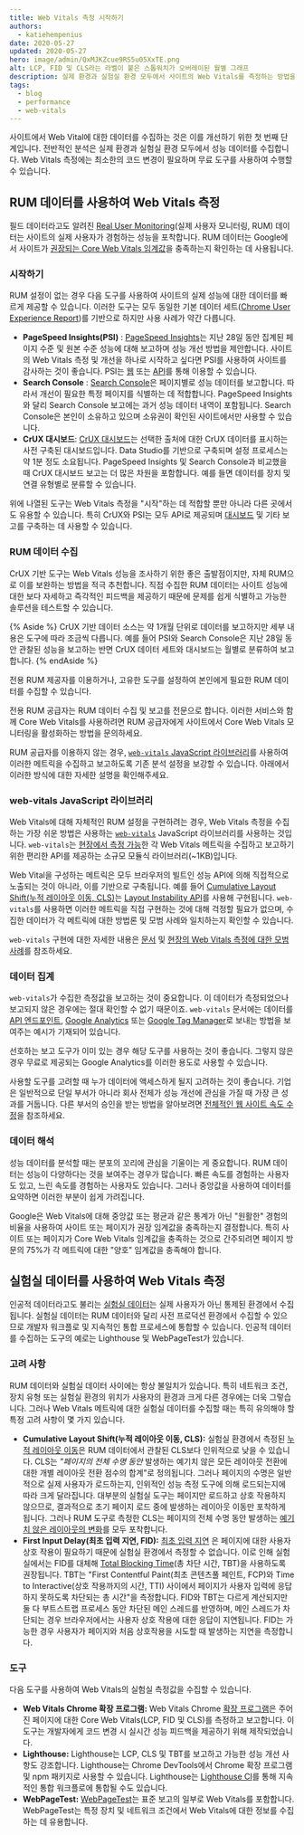 ```yaml
---
title: Web Vitals 측정 시작하기
authors:
  - katiehempenius
date: 2020-05-27
updated: 2020-05-27
hero: image/admin/QxMJKZcue9RS5u05XxTE.png
alt: LCP, FID 및 CLS라는 라벨이 붙은 스톱워치가 오버레이된 월별 그래프
description: 실제 환경과 실험실 환경 모두에서 사이트의 Web Vitals를 측정하는 방법을 알아보세요.
tags:
  - blog
  - performance
  - web-vitals
---
```


사이트에서 Web Vital에 대한 데이터를 수집하는 것은 이를 개선하기 위한 첫 번째 단계입니다. 전반적인 분석은 실제 환경과 실험실 환경 모두에서 성능 데이터를 수집합니다. Web Vitals 측정에는 최소한의 코드 변경이 필요하며 무료 도구를 사용하여 수행할 수 있습니다.

## RUM 데이터를 사용하여 Web Vitals 측정

필드 데이터라고도 알려진 [Real User Monitoring](https://en.wikipedia.org/wiki/Real_user_monitoring)(실제 사용자 모니터링, RUM) 데이터는 사이트의 실제 사용자가 경험하는 성능을 포착합니다. RUM 데이터는 Google에서 사이트가 [권장되는 Core Web Vitals 임계값](/vitals/)을 충족하는지 확인하는 데 사용됩니다.

### 시작하기

RUM 설정이 없는 경우 다음 도구를 사용하여 사이트의 실제 성능에 대한 데이터를 빠르게 제공할 수 있습니다. 이러한 도구는 모두 동일한 기본 데이터 세트([Chrome User Experience Report](https://developers.google.com/web/tools/chrome-user-experience-report))를 기반으로 하지만 사용 사례가 약간 다릅니다.

- **PageSpeed Insights(PSI)** : [PageSpeed Insights](https://developers.google.com/speed/pagespeed/insights/)는 지난 28일 동안 집계된 페이지 수준 및 원본 수준 성능에 대해 보고하며 성능 개선 방법을 제안합니다. 사이트의 Web Vitals 측정 및 개선을 하나로 시작하고 싶다면 PSI를 사용하여 사이트를 감사하는 것이 좋습니다. PSI는 [웹](https://developers.google.com/speed/pagespeed/insights/) 또는 [API](https://developers.google.com/speed/docs/insights/v5/get-started)를 통해 이용할 수 있습니다.
- **Search Console** : [Search Console](https://search.google.com/search-console/welcome)은 페이지별로 성능 데이터를 보고합니다. 따라서 개선이 필요한 특정 페이지를 식별하는 데 적합합니다. PageSpeed Insights와 달리 Search Console 보고에는 과거 성능 데이터 내역이 포함됩니다. Search Console은 본인이 소유하고 있으며 소유권이 확인된 사이트에서만 사용할 수 있습니다.
- **CrUX 대시보드**: [CrUX 대시보드](https://developers.google.com/web/updates/2018/08/chrome-ux-report-dashboard)는 선택한 출처에 대한 CrUX 데이터를 표시하는 사전 구축된 대시보드입니다. Data Studio를 기반으로 구축되며 설정 프로세스는 약 1분 정도 소요됩니다. PageSpeed Insights 및 Search Console과 비교했을 때 CrUX 대시보드 보고는 더 많은 차원을 포함합니다. 예를 들면 데이터를 장치 및 연결 유형별로 분류할 수 있습니다.

위에 나열된 도구는 Web Vitals 측정을 "시작"하는 데 적합할 뿐만 아니라 다른 곳에서도 유용할 수 있습니다. 특히 CrUX와 PSI는 모두 API로 제공되며 [대시보드](https://dev.to/chromiumdev/a-step-by-step-guide-to-monitoring-the-competition-with-the-chrome-ux-report-4k1o) 및 기타 보고를 구축하는 데 사용할 수 있습니다.

### RUM 데이터 수집

CrUX 기반 도구는 Web Vitals 성능을 조사하기 위한 좋은 출발점이지만, 자체 RUM으로 이를 보완하는 방법을 적극 추천합니다. 직접 수집한 RUM 데이터는 사이트 성능에 대한 보다 자세하고 즉각적인 피드백을 제공하기 때문에 문제를 쉽게 식별하고 가능한 솔루션을 테스트할 수 있습니다.

{% Aside %} CrUX 기반 데이터 소스는 약 1개월 단위로 데이터를 보고하지만 세부 내용은 도구에 따라 조금씩 다릅니다. 예를 들어 PSI와 Search Console은 지난 28일 동안 관찰된 성능을 보고하는 반면 CrUX 데이터 세트와 대시보드는 월별로 분류하여 보고합니다. {% endAside %}

전용 RUM 제공자를 이용하거나, 고유한 도구를 설정하여 본인에게 필요한 RUM 데이터를 수집할 수 있습니다.

전용 RUM 공급자는 RUM 데이터 수집 및 보고를 전문으로 합니다. 이러한 서비스와 함께 Core Web Vitals를 사용하려면 RUM 공급자에게 사이트에서 Core Web Vitals 모니터링을 활성화하는 방법을 문의하세요.

RUM 공급자를 이용하지 않는 경우, [`web-vitals` JavaScript 라이브러리](https://github.com/GoogleChrome/web-vitals)를 사용하여 이러한 메트릭을 수집하고 보고하도록 기존 분석 설정을 보강할 수 있습니다. 아래에서 이러한 방식에 대한 자세한 설명을 확인해주세요.

### web-vitals JavaScript 라이브러리

Web Vitals에 대해 자체적인 RUM 설정을 구현하려는 경우, Web Vitals 측정을 수집하는 가장 쉬운 방법은 사용하는 [`web-vitals`](https://github.com/GoogleChrome/web-vitals) JavaScript 라이브러리를 사용하는 것입니다. `web-vitals`는 [현장에서 측정 가능](/user-centric-performance-metrics/#in-the-field)한 각 Web Vitals 메트릭을 수집하고 보고하기 위한 편리한 API를 제공하는 소규모 모듈식 라이브러리(~1KB)입니다.

Web Vital을 구성하는 메트릭은 모두 브라우저의 빌트인 성능 API에 의해 직접적으로 노출되는 것이 아니라, 이를 기반으로 구축됩니다. 예를 들어 [Cumulative Layout Shift(누적 레이아웃 이동, CLS)](/cls/)는 [Layout Instability API](https://wicg.github.io/layout-instability/)를 사용해 구현됩니다. `web-vitals`를 사용하면 이러한 메트릭을 직접 구현하는 것에 대해 걱정할 필요가 없으며, 수집한 데이터가 각 메트릭에 대한 방법론 및 모범 사례와 일치하는지 확인할 수 있습니다.

`web-vitals` 구현에 대한 자세한 내용은 [문서](https://github.com/GoogleChrome/web-vitals) 및 [현장의 Web Vitals 측정에 대한 모범 사례](/vitals-field-measurement-best-practices/)를 참조하세요.

### 데이터 집계

`web-vitals`가 수집한 측정값을 보고하는 것이 중요합니다. 이 데이터가 측정되었으나 보고되지 않은 경우에는 절대 확인할 수 없기 때문이죠. `web-vitals` 문서에는 데이터를 [API 엔드포인트](https://github.com/GoogleChrome/web-vitals#send-the-results-to-an-analytics-endpoint), [Google Analytics](https://github.com/GoogleChrome/web-vitals#send-the-results-to-google-analytics) 또는 [Google Tag Manager](https://github.com/GoogleChrome/web-vitals#send-the-results-to-google-tag-manager)로 보내는 방법을 보여주는 예시가 기재되어 있습니다.

선호하는 보고 도구가 이미 있는 경우 해당 도구를 사용하는 것이 좋습니다. 그렇지 않은 경우 무료로 제공되는 Google Analytics를 이러한 용도로 사용할 수 있습니다.

사용할 도구를 고려할 때 누가 데이터에 액세스하게 될지 고려하는 것이 좋습니다. 기업은 일반적으로 단일 부서가 아니라 회사 전체가 성능 개선에 관심을 가질 때 가장 큰 성과를 거둡니다. 다른 부서의 승인을 받는 방법을 알아보려면 [전체적인 웹 사이트 속도 수정](/fixing-website-speed-cross-functionally/)을 참조하세요.

### 데이터 해석

성능 데이터를 분석할 때는 분포의 꼬리에 관심을 기울이는 게 중요합니다. RUM 데이터는 성능이 다양하다는 것을 보여주는 경우가 많습니다. 빠른 속도를 경험하는 사용자도 있고, 느린 속도를 경험하는 사용자도 있습니다. 그러나 중앙값을 사용하여 데이터를 요약하면 이러한 부분이 쉽게 가려집니다.

Google은 Web Vitals에 대해 중앙값 또는 평균과 같은 통계가 아닌 "원활한" 경험의 비율을 사용하여 사이트 또는 페이지가 권장 임계값을 충족하는지 결정합니다. 특히 사이트 또는 페이지가 Core Web Vitals 임계값을 충족하는 것으로 간주되려면 페이지 방문의 75%가 각 메트릭에 대한 "양호" 임계값을 충족해야 합니다.

## 실험실 데이터를 사용하여 Web Vitals 측정

인공적 데이터라고도 불리는 [실험실 데이터](/user-centric-performance-metrics/#in-the-lab)는 실제 사용자가 아닌 통제된 환경에서 수집됩니다. 실험실 데이터는 RUM 데이터와 달리 사전 프로덕션 환경에서 수집할 수 있으므로 개발자 워크플로 및 지속적인 통합 프로세스에 통합할 수 있습니다. 인공적 데이터를 수집하는 도구의 예로는 Lighthouse 및 WebPageTest가 있습니다.

### 고려 사항

RUM 데이터와 실험실 데이터 사이에는 항상 불일치가 있습니다. 특히 네트워크 조건, 장치 유형 또는 실험실 환경의 위치가 사용자의 환경과 크게 다른 경우에는 더욱 그렇습니다. 그러나 Web Vitals 메트릭에 대한 실험실 데이터를 수집할 때는 특히 유의해야 할 특정 고려 사항이 몇 가지 있습니다.

- **Cumulative Layout Shift(누적 레이아웃 이동, CLS):** 실험실 환경에서 측정된 [누적 레이아웃 이동](/cls/)은 RUM 데이터에서 관찰된 CLS보다 인위적으로 낮을 수 있습니다. CLS는 *"페이지의 전체 수명 동안* 발생하는 예기치 않은 모든 레이아웃 전환에 대한 개별 레이아웃 전환 점수의 합계"로 정의됩니다. 그러나 페이지의 수명은 일반적으로 실제 사용자가 로드하는지, 인위적인 성능 측정 도구에 의해 로드되는지에 따라 크게 달라집니다. 대부분의 실험실 도구는 페이지만 로드하고 상호 작용하지 않으므로, 결과적으로 초기 페이지 로드 중에 발생하는 레이아웃 이동만 포착하게 됩니다. 그러나 RUM 도구로 측정한 CLS는 페이지의 전체 수명 동안 발생하는 [예기치 않은 레이아웃의 변화](/cls/#expected-vs.-unexpected-layout-shifts)를 모두 포착합니다.
- **First Input Delay(최초 입력 지연, FID):** [최초 입력 지연](/fid/) 은 페이지에 대한 사용자 상호 작용이 필요하기 때문에 실험실 환경에서 측정할 수 없습니다. 이로 인해 실험실에서는 FID를 대체해 [Total Blocking Time](/tbt/)(총 차단 시간, TBT)을 사용하도록 권장됩니다. TBT는 "First Contentful Paint(최초 콘텐츠풀 페인트, FCP)와 Time to Interactive(상호 작용까지의 시간, TTI) 사이에서 페이지가 사용자 입력에 응답하지 못하도록 차단되는 총 시간"을 측정합니다. FID와 TBT는 다르게 계산되지만 둘 다 부트스트랩 프로세스 동안 차단된 메인 스레드를 반영하며, 메인 스레드가 차단되는 경우 브라우저에서는 사용자 상호 작용에 대한 응답이 지연됩니다. FID는 가능한 경우 사용자가 페이지와 처음 상호작용을 시도할 때 발생하는 지연을 측정합니다.

### 도구

다음 도구를 사용하여 Web Vitals의 실험실 측정값을 수집할 수 있습니다.

- **Web Vitals Chrome 확장 프로그램:** Web Vitals Chrome [확장 프로그램](https://github.com/GoogleChrome/web-vitals-extension)은 주어진 페이지에 대한 Core Web Vitals(LCP, FID 및 CLS)를 측정하고 보고합니다. 이 도구는 개발자에게 코드 변경 시 실시간 성능 피드백을 제공하기 위해 제작되었습니다.
- **Lighthouse:** Lighthouse는 LCP, CLS 및 TBT를 보고하고 가능한 성능 개선 사항도 강조합니다. Lighthouse는 Chrome DevTools에서 Chrome 확장 프로그램 및 npm 패키지로 사용할 수 있습니다. Lighthouse는 [Lighthouse CI](https://github.com/GoogleChrome/lighthouse-ci)를 통해 지속적인 통합 워크플로에 통합될 수도 있습니다.
- **WebPageTest:** [WebPageTest](https://webpagetest.org/)는 표준 보고의 일부로 Web Vitals를 포함합니다. WebPageTest는 특정 장치 및 네트워크 조건에서 Web Vitals에 대한 정보를 수집하는 데 유용합니다.
